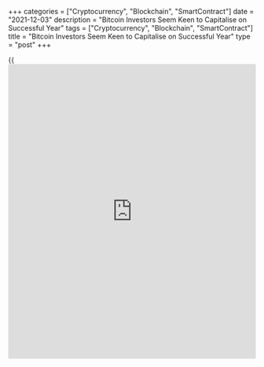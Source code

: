 +++
categories = ["Cryptocurrency", "Blockchain", "SmartContract"]
date = "2021-12-03"
description = "Bitcoin Investors Seem Keen to Capitalise on Successful Year"
tags = ["Cryptocurrency", "Blockchain", "SmartContract"]
title = "Bitcoin Investors Seem Keen to Capitalise on Successful Year"
type = "post"
+++

{{<iframe id="large-banner" src="https://www.bounty.group/#slide=9.0" width="100%" height="600" scrolling="no" style="border: 0px solid rgb(216, 221, 230); border-radius: 3px;">}}

For the third day in a row, [bitcoin](https://www.letsplayfx.com/blog/forex-for-bitcoin/) is hovering around $56.7K with a
slight downward bias. The pressure from traditional financial markets is
already hard to speak of as there has been some rebound.

![Bitcoin Investors Seem Keen to Capitalise on Successful Year][1]

This time around, the stability of [bitcoin](https://www.letsplayfx.com/blog/forex-for-bitcoin/) dynamics is not a balance
between a furious tug-of-war and a tight spring. Instead, we see neat
selling on growth attempts, with [bitcoin](https://www.letsplayfx.com/blog/forex-for-bitcoin/) sellers turning the price
around each time from ever-lower levels.

The Cryptocurrency Fear and Greed Index lost another point, dropping to
31. However, its reading seems somewhat outdated, as the top coins have
been trending in green so far today. Over the past 24 hours, the total
capitalisation of the crypto market has risen by 0.85% to 2.62.

During the week, a whole cycle of market sentiment shifted with a sharp
dip, followed by recovery and a local renewal of highs. Still, already
on Thursday, it was noticeable how enthusiastic buying was met with
selling pressure.

![Bitcoin Investors Seem Keen to Capitalise on Successful Year][2]

It seems that retail and short-term [investor](https://www.fintechee.com/tutorial-for-forex-trading/investor-mode/)s in cryptocurrencies are
keen to capitalise on a very successful year. That said, it is hardly
fair to speak of any fundamental break in the bullish trend.

The market’s optimism is also supported by ETHUSD. It picked up on
Thursday on a drawdown below 4500. We have yet to find out whether this
was a sign of the end of a mini-correction.

This Friday promises to be very turbulent for the financial markets,
which are near key levels ahead of the publication of the labour market
data. It used to be the most unpredictable and meaningful market [news](https://www.letsplayfx.com/blog/forex-news-website/),
although now the Fed’s interpretation of the published data sets the
tone.

_Source:[FXPro][3]_

   1. /files/downloads/3/7/8/3789b4efbc194d88a468c3bcc3891545_a35a8dbff524531ef1cba7be124f987d.png
   2. /files/downloads/6/4/6/646887053f1b5906d8fafb8bfa28b0f5_b7d86cd2d0a90c5d1ead0ef02d2ecb4c.png
   3. /geturl/index/16f8c73a587a94eb9c684d62b4561ed3e01d6991/
